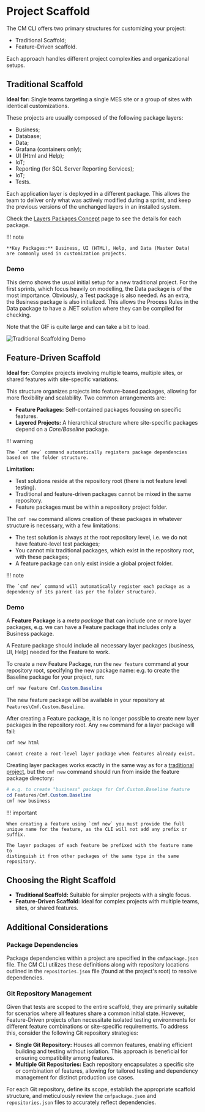 # Project Scaffold

The CM CLI offers two primary structures for customizing your project: 

* Traditional Scaffold;
* Feature-Driven scaffold.

Each approach handles different project complexities and organizational setups.

## Traditional Scaffold

**Ideal for:** Single teams targeting a single MES site or a group of sites with identical customizations.

These projects are usually composed of the following package layers:

* Business;
* Database;
* Data;
* Grafana (containers only);
* UI (Html and Help);
* IoT;
* Reporting (for SQL Server Reporting Services);
* IoT;
* Tests.

Each application layer is deployed in a different package. This allows the team to deliver only what was actively modified during a sprint, and keep the previous versions of the unchanged layers in an installed system.

Check the [Layers Packages Concept](../layers-packages/index.md) page to see the details for each package.

!!! note

    **Key Packages:** Business, UI (HTML), Help, and Data (Master Data) are commonly used in customization projects.

### Demo

This demo shows the usual initial setup for a new traditional project.
For the first sprints, which focus heavily on modelling, the Data
package is of the most importance. Obviously, a Test package is also
needed. As an extra, the Business package is also initialized. This
allows the Process Rules in the Data package to have a .NET solution
where they can be compiled for checking.

Note that the GIF is quite large and can take a bit to load.

![Traditional Scaffolding Demo](./traditional.gif "Traditional Scaffolding")

## Feature-Driven Scaffold

**Ideal for:** Complex projects involving multiple teams, multiple sites, or shared features with site-specific variations.

This structure organizes projects into feature-based packages, allowing for more flexibility and scalability. Two common arrangements are:

* **Feature Packages:** Self-contained packages focusing on specific features.
* **Layered Projects:** A hierarchical structure where site-specific packages depend on a *Core/Baseline* package.

!!! warning

    The `cmf new` command automatically registers package dependencies based on the folder structure.

**Limitation:**

* Test solutions reside at the repository root (there is not feature level testing).
* Traditional and feature-driven packages cannot be mixed in the same repository.
* Feature packages must be within a repository project folder.

The `cmf new` command allows creation of these packages in whatever structure is necessary, with a few limitations:

* The test solution is always at the root repository level, i.e. we do not have feature-level test packages;
* You cannot mix traditional packages, which exist in the repository root, with these packages;
* A feature package can only exist inside a global project folder.

!!! note

    The `cmf new` command will automatically register each package as a dependency of its parent (as per the folder structure).

### Demo

A **Feature Package** is a *meta package* that can include one or more layer packages, e.g. we can have a Feature package that includes only a Business package.

A Feature package should include all necessary layer packages (business, UI, Help) needed for the Feature to work.

To create a new Feature Package, run the `new feature` command at your repository root, specifying the new package name: e.g. to create the Baseline package for your project, run:

``` powershell
cmf new feature Cmf.Custom.Baseline 
```

The new feature package will be available in your repository at `Features\Cmf.Custom.Baseline`.

After creating a Feature package, it is no longer possible to create new layer packages
in the repository root. Any `new` command for a layer package will fail:

```PowerShell
cmf new html
```

```log
Cannot create a root-level layer package when features already exist.
```

Creating layer packages works exactly in the same way as for a [traditional project](#traditional-scaffold), but the `cmf new` command should run from inside the feature package directory:

``` powershell
# e.g. to create "business" package for Cmf.Custom.Baseline feature
cd Features/Cmf.Custom.Baseline
cmf new business
```

!!! important

    When creating a feature using `cmf new` you must provide the full unique name for the feature, as the CLI will not add any prefix or suffix.  

    The layer packages of each feature be prefixed with the feature name to
    distinguish it from other packages of the same type in the same repository.

## Choosing the Right Scaffold

* **Traditional Scaffold:** Suitable for simpler projects with a single focus.
* **Feature-Driven Scaffold:** Ideal for complex projects with multiple teams, sites, or shared features.

## Additional Considerations

### Package Dependencies

Package dependencies within a project are specified in the `cmfpackage.json` file.
The CM CLI utilizes these definitions along with repository locations outlined in
the `repositories.json` file (found at the project's root) to resolve dependencies.

### Git Repository Management

Given that tests are scoped to the entire scaffold, they are primarily suitable for
scenarios where all features share a common initial state. However, Feature-Driven
projects often necessitate isolated testing environments for different feature
combinations or site-specific requirements. To address this, consider the following
Git repository strategies:

* **Single Git Repository:** Houses all common features, enabling efficient building
  and testing without isolation. This approach is beneficial for ensuring compatibility
  among features.
* **Multiple Git Repositories:** Each repository encapsulates a specific site or
  combination of features, allowing for tailored testing and dependency management
  for distinct production use cases.

For each Git repository, define its scope, establish the appropriate scaffold structure,
and meticulously review the `cmfpackage.json` and `repositories.json` files to
accurately reflect dependencies.
